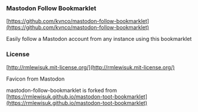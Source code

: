 ### Mastodon Follow Bookmarklet

[https://github.com/kvnco/mastodon-follow-bookmarklet](https://github.com/kvnco/mastodon-follow-bookmarklet)

Easily follow a Mastodon account from any instance using this bookmarklet

### License 

[http://rmlewisuk.mit-license.org/](http://rmlewisuk.mit-license.org/)

Favicon from Mastodon

mastodon-follow-bookmarklet is forked from [https://rmlewisuk.github.io/mastodon-toot-bookmarklet](https://rmlewisuk.github.io/mastodon-toot-bookmarklet)
